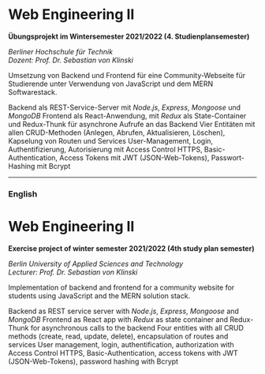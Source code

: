 # Web Engineering II
**Übungsprojekt im Wintersemester 2021/2022 (4. Studienplansemester)**

_Berliner Hochschule für Technik_  
_Dozent: Prof. Dr. Sebastian von Klinski_

Umsetzung von Backend und Frontend für eine Community-Webseite für Studierende unter Verwendung von JavaScript und dem MERN Softwarestack.

Backend als REST-Service-Server mit *Node.js*, *Express*, *Mongoose* und *MongoDB*
Frontend als React-Anwendung, mit *Redux* als State-Container und Redux-Thunk für asynchrone Aufrufe an das Backend
Vier Entitäten mit allen CRUD-Methoden (Anlegen, Abrufen, Aktualisieren, Löschen), Kapselung von Routen und Services
User-Management, Login, Authentifizierung, Autorisierung mit Access Control
HTTPS, Basic-Authentication, Access Tokens mit JWT (JSON-Web-Tokens), Passwort-Hashing mit Bcrypt

---

### English
# Web Engineering II
**Exercise project of winter semester 2021/2022 (4th study plan semester)**

_Berlin University of Applied Sciences and Technology_  
_Lecturer: Prof. Dr. Sebastian von Klinski_

Implementation of backend and frontend for a community website for students using JavaScript and the MERN solution stack.

Backend as REST service server with *Node.js*, *Express*, *Mongoose* and *MongoDB*
Frontend as React app with *Redux* as state container and Redux-Thunk for asynchronous calls to the backend
Four entities with all CRUD methods (create, read, update, delete), encapsulation of routes and services
User management, login, authentification, authorization with Access Control
HTTPS, Basic-Authentication, access tokens with JWT (JSON-Web-Tokens), password hashing with Bcrypt
